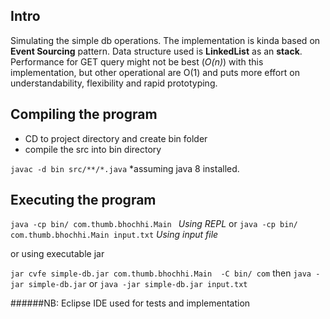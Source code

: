 Intro
---
Simulating the simple db operations. The implementation is kinda based on __Event Sourcing__ pattern. Data structure used is __LinkedList__ as an __stack__. Performance for GET query might not be best (_O(n)_) with this implementation, but other operational are O(1) and puts more effort on understandability, flexibility and rapid prototyping.

Compiling the program
---
* CD to project directory and create bin folder
* compile the src into bin directory

``` javac -d bin src/**/*.java ``` *assuming java 8 installed.

Executing the program 
---

```java -cp bin/ com.thumb.bhochhi.Main ``` _Using REPL_ or
```java -cp bin/ com.thumb.bhochhi.Main input.txt``` _Using input file_

or using executable jar

```jar cvfe simple-db.jar com.thumb.bhochhi.Main  -C bin/ com```
then
```java -jar simple-db.jar``` or
```java -jar simple-db.jar input.txt```

######NB: Eclipse IDE used for tests and implementation 
